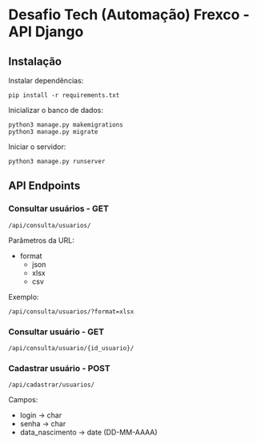 # Desafio Tech (Automação) Frexco - API Django

## Instalação
Instalar dependências:
```
pip install -r requirements.txt
```
Inicializar o banco de dados:
```
python3 manage.py makemigrations
python3 manage.py migrate
```
Iniciar o servidor:
```
python3 manage.py runserver
```

## API Endpoints
### Consultar usuários - GET
```
/api/consulta/usuarios/
```
Parâmetros da URL:
- format
	- json
	- xlsx
	- csv

Exemplo:
```
/api/consulta/usuarios/?format=xlsx
```
### Consultar usuário - GET
```
/api/consulta/usuario/{id_usuario}/
```
### Cadastrar usuário - POST
```
/api/cadastrar/usuarios/
```
Campos:
- login -> char
- senha -> char
- data_nascimento -> date (DD-MM-AAAA)